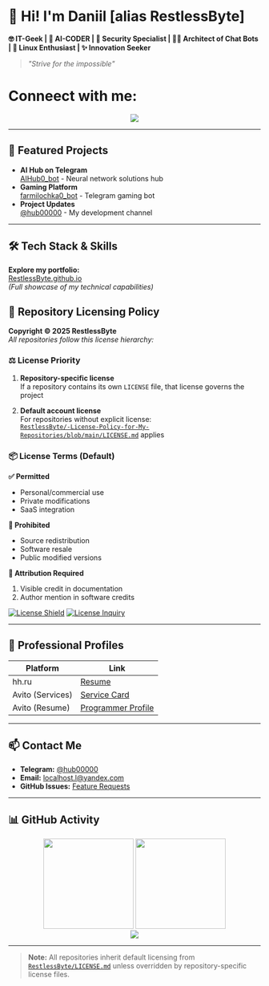# 👋 Hi! I'm Daniil [alias RestlessByte]

**🤓 IT-Geek | 🧠 AI-CODER | 🔐 Security Specialist | 👷‍♂️ Architect of Chat Bots | 🐧 Linux Enthusiast | ✨ Innovation Seeker**

> *"Strive for the impossible"*

# Conneect with me:
 <p align="center">
 
  <a href="https://t.me/RestlessByte">
    <img src="https://img.shields.io/badge/Telegram-2CA5E0?style=for-the-badge&logo=telegram&logoColor=white" />
  </a>

</p>

---

## 🔭 Featured Projects

- **AI Hub on Telegram**  
  [AIHub0_bot](https://t.me/AIHub0_bot) - Neural network solutions hub
- **Gaming Platform**  
  [farmilochka0_bot](https://t.me/farmilochka0_bot) - Telegram gaming bot
- **Project Updates**  
  [@hub00000](https://t.me/hub00000) - My development channel

---

## 🛠 Tech Stack & Skills

**Explore my portfolio:**  
[RestlessByte.github.io](https://RestlessByte.github.io)  
*(Full showcase of my technical capabilities)*

## 📜 Repository Licensing Policy

**Copyright © 2025 RestlessByte**  
*All repositories follow this license hierarchy:*

### ⚖️ License Priority
1. **Repository-specific license**  
   If a repository contains its own `LICENSE` file, that license governs the project
   
2. **Default account license**  
   For repositories without explicit license:  
   [`RestlessByte/-License-Policy-for-My-Repositories/blob/main/LICENSE.md`](https://github.com/RestlessByte/-License-Policy-for-My-Repositories/blob/main/LICENSE.md) applies

### 📦 License Terms (Default)
**✅ Permitted**  
- Personal/commercial use
- Private modifications
- SaaS integration

**🚫 Prohibited**  
- Source redistribution
- Software resale
- Public modified versions

**📝 Attribution Required**  
1. Visible credit in documentation  
2. Author mention in software credits  

[![License Shield](https://img.shields.io/badge/License-Custom-important?style=flat-square&logo=law)](https://github.com/RestlessByte/RestlessByte/blob/main/LICENSE.md)
[![License Inquiry](https://img.shields.io/badge/Contact-Legal%20Query-blue?style=flat-square&logo=minutemailer)](mailto:localhost.l@yandex.com)

---

## 📄 Professional Profiles

| Platform        | Link                                                                 |
|-----------------|----------------------------------------------------------------------|
| hh.ru           | [Resume](https://hh.ru/resume/7aee394dff0e982c5b0039ed1f666a5a524544)|
| Avito (Services)| [Service Card](https://www.avito.ru/meleuz/predlozheniya_uslug/ustanovka_windows_linux_razrabtka_pod_klyuch_3565647194) |
| Avito (Resume)  | [Programmer Profile](https://www.avito.ru/meleuz/rezume/programmist_programmer_3981233373) |

---

## 📫 Contact Me

- **Telegram:** [@hub00000](https://t.me/hub00000)
- **Email:** [localhost.l@yandex.com](mailto:localhost.l@yandex.com)
- **GitHub Issues:** [Feature Requests](https://github.com/RestlessByte/RestlessByte/issues)

---

## 📊 GitHub Activity

<div align="center">
  <img height="180em" src="https://github-readme-stats.vercel.app/api?username=RestlessByte&show_icons=true&theme=vision-friendly-dark&hide_border=true&include_all_commits=true&count_private=true" />
  <img height="180em" src="https://github-readme-stats.vercel.app/api/top-langs/?username=RestlessByte&layout=compact&theme=vision-friendly-dark&hide_border=true&langs_count=6" />
</div>

<div align="center">
  <img src="https://github-readme-streak-stats.herokuapp.com/?user=RestlessByte&theme=vision-friendly-dark&hide_border=true" />
</div>

---

> **Note:** All repositories inherit default licensing from [`RestlessByte/LICENSE.md`](https://github.com/RestlessByte/-License-Policy-for-My-Repositories/blob/main/LICENSE.md) unless overridden by repository-specific license files.
